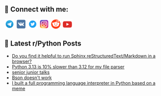 ## 🔎 Connect with me:
[<img src="https://github.com/bullbesh/bullbesh/blob/main/images/Telegram.png" width="32" height="32" />](https://t.me/bullbesh)
[<img src="https://github.com/bullbesh/bullbesh/blob/main/images/VK.png" width="32" height="32" />](https://vk.com/bullbesh)
[<img src="https://github.com/bullbesh/bullbesh/blob/main/images/Twitter.png" width="32" height="32" />](https://twitter.com/bullbesh1)
[<img src="https://github.com/bullbesh/bullbesh/blob/main/images/Instagram.png" width="32" height="32" />](https://www.instagram.com/bullbesh)
[<img src="https://github.com/bullbesh/bullbesh/blob/main/images/Reddit.png" width="32" height="32" />](https://www.reddit.com/user/bullbesh)
[<img src="https://github.com/bullbesh/bullbesh/blob/main/images/YouTube.png" width="32" height="32" />](https://www.youtube.com/channel/UCtfjRs6uzgq5mfm8S06WTcg)

## 📕 Latest r/Python Posts
<!-- BLOG-POST-LIST:START -->
- [Do you find it helpful to run Sphinx reStructuredText/Markdown in a browser?](https://www.reddit.com/r/Python/comments/1nmycfj/do_you_find_it_helpful_to_run_sphinx/)
- [Python 3.13 is 10% slower than 3.12 for my file parser](https://www.reddit.com/r/Python/comments/1nmuy7t/python_313_is_10_slower_than_312_for_my_file/)
- [senior junior talks](https://www.reddit.com/r/Python/comments/1nmu5pn/senior_junior_talks/)
- [Bson doesn&#39;t work](https://www.reddit.com/r/Python/comments/1nmtlde/bson_doesnt_work/)
- [I built a full programming language interpreter in Python based on a meme](https://www.reddit.com/r/Python/comments/1nmta0f/i_built_a_full_programming_language_interpreter/)
<!-- BLOG-POST-LIST:END -->
